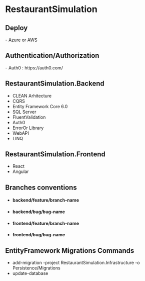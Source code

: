 # RestaurantSimulation

<h2>Deploy</h2>
- Azure or AWS

<h2>Authentication/Authorization</h2>
- Auth0 : https://auth0.com/

<h2>RestaurantSimulation.Backend</h2>

- CLEAN Arhitecture
- CQRS
- Entity Framework Core 6.0
- SQL Server
- FluentValidation
- Auth0
- ErrorOr Library
- WebAPI
- LINQ

<h2>RestaurantSimulation.Frontend</h2>

- React
- Angular

<h2>Branches conventions</h2>

- <h4>backend/feature/branch-name</h4>
- <h4>backend/bug/bug-name</h4>
- <h4>frontend/feature/branch-name</h4>
- <h4>frontend/bug/bug-name</h4>

<h2>EntityFramework Migrations Commands</h2>

- add-migration <migration-name> -project RestaurantSimulation.Infrastructure -o Persistence/Migrations
- update-database 
